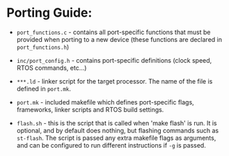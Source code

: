# Porting Guide:

- ```port_functions.c``` - contains all port-specific functions that must be
  provided when porting to a new device (these functions are declared in
  ```port_functions.h```)

- ```inc/port_config.h``` - contains port-specific definitions (clock speed,
  RTOS commands, etc...)

- ```***.ld``` - linker script for the target processor. The name of the file
  is defined in ```port.mk```.

- ```port.mk``` - included makefile which defines port-specific flags,
  frameworks, linker scripts and RTOS build settings.

- ```flash.sh``` - this is the script that is called when 'make flash' is run.
  It is optional, and by default does nothing, but flashing commands such as 
  ```st-flash```. The script is passed any extra makefile flags as arguments, 
  and can be configured to run different instructions if ```-g``` is passed.
